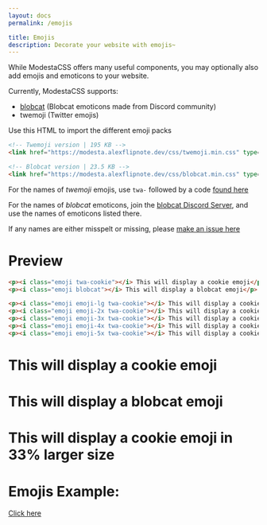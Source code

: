 ```yaml
---
layout: docs
permalink: /emojis

title: Emojis
description: Decorate your website with emojis~
---
```


While ModestaCSS offers many useful components, you may optionally also add emojis and emoticons to your website.

Currently, ModestaCSS supports:
- [blobcat](https://discord.gg/nG8fy52) (Blobcat emoticons made from Discord community)
- twemoji (Twitter emojis)

Use this HTML to import the different emoji packs
```html
<!-- Twemoji version | 195 KB -->
<link href="https://modesta.alexflipnote.dev/css/twemoji.min.css" type="text/css" rel="stylesheet">

<!-- Blobcat version | 23.5 KB -->
<link href="https://modesta.alexflipnote.dev/css/blobcat.min.css" type="text/css" rel="stylesheet">
```

For the names of _twemoji_ emojis, use `twa-` followed by a code [found here](https://github.com/AlexFlipnote/ModestaCSS/blob/master/scss/assets/_emoji-map.scss)

For the names of _blobcat_ emoticons, join the [blobcat Discord Server](https://discord.gg/nG8fy52), and use the names of emoticons listed there.

If any names are either misspelt or missing, please [make an issue here](https://github.com/AlexFlipnote/ModestaCSS/issues)

# Preview
```html
<p><i class="emoji twa-cookie"></i> This will display a cookie emoji</p>
<p><i class="emoji blobcat"></i> This will display a blobcat emoji</p>

<p><i class="emoji emoji-lg twa-cookie"></i> This will display a cookie emoji in 33% larger size</p>
<p><i class="emoji emoji-2x twa-cookie"></i> This will display a cookie emoji in 2x size</p>
<p><i class="emoji emoji-3x twa-cookie"></i> This will display a cookie emoji in 3x size</p>
<p><i class="emoji emoji-4x twa-cookie"></i> This will display a cookie emoji in 4x size</p>
<p><i class="emoji emoji-5x twa-cookie"></i> This will display a cookie emoji in 5x size</p>
```

<h1><i class="emoji twa-cookie"></i> This will display a cookie emoji</h1>
<h1 class="no-margin"><i class="emoji blobcat"></i> This will display a blobcat emoji</h1>
<h1 class="no-margin"><i class="emoji emoji-lg twa-cookie"></i> This will display a cookie emoji in 33% larger size</h1>

# Emojis Example:
[Click here](../examples/emojis)
